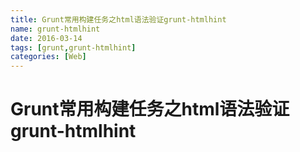 ```yaml
---
title: Grunt常用构建任务之html语法验证grunt-htmlhint
name: grunt-htmlhint
date: 2016-03-14
tags: [grunt,grunt-htmlhint]
categories: [Web]
---
```


# Grunt常用构建任务之html语法验证grunt-htmlhint
